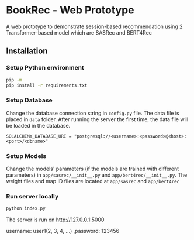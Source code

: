 # BookRec - Web Prototype

A web prototype to demonstrate session-based recommendation using 2 Transformer-based model which are SASRec and BERT4Rec

## Installation

### Setup Python environment

```bash
pip -m 
pip install -r requirements.txt
```

### Setup Database

Change the database connection string in `config.py` file. The data file is placed in `data` folder. After running the server the first time, the data file will be loaded in the database.
```
SQLALCHEMY_DATABASE_URI = "postgresql://<username>:<password>@<host>:<port>/<dbname>"
```

### Setup Models

Change the models' parameters (if the models are trained with different parameters) in `app/sasrec/__init__.py` and `app/bert4rec/__init__.py`. The weight files and map ID files are located at `app/sasrec` and `app/bert4rec`

### Run server locally

```bash
python index.py
```

The server is run on http://127.0.0.1:5000

username: user1(2, 3, 4, ...) ,password: 123456
